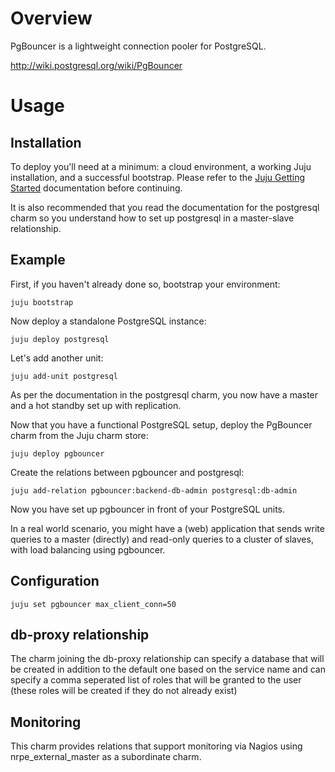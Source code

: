 # Overview

PgBouncer is a lightweight connection pooler for PostgreSQL.

http://wiki.postgresql.org/wiki/PgBouncer

# Usage
## Installation

To deploy you'll need at a minimum: a cloud environment, a working Juju
installation, and a successful bootstrap. Please refer to the
[Juju Getting Started](https://juju.ubuntu.com/docs/getting-started.html)
documentation before continuing.

It is also recommended that you read the documentation for the
postgresql charm so you understand how to set up postgresql in
a master-slave relationship.

## Example

First, if you haven't already done so, bootstrap your environment:

    juju bootstrap

Now deploy a standalone PostgreSQL instance:

    juju deploy postgresql

Let's add another unit:

    juju add-unit postgresql

As per the documentation in the postgresql charm, you now have a master
and a hot standby set up with replication.

Now that you have a functional PostgreSQL setup, deploy the 
PgBouncer charm from the Juju charm store:

    juju deploy pgbouncer

Create the relations between pgbouncer and postgresql:

    juju add-relation pgbouncer:backend-db-admin postgresql:db-admin

Now you have set up pgbouncer in front of your PostgreSQL units.

In a real world scenario, you might have a (web) application that
sends write queries to a master (directly) and read-only queries
to a cluster of slaves, with load balancing using pgbouncer.


## Configuration

    juju set pgbouncer max_client_conn=50

## db-proxy relationship

The charm joining the db-proxy relationship can specify a database that
will be created in addition to the default one based on the service name
and can specify a comma seperated list of roles that will be granted to
the user (these roles will be created if they do not already exist)

## Monitoring

This charm provides relations that support monitoring via Nagios using 
nrpe_external_master as a subordinate charm.

